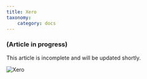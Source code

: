 ```yaml
---
title: Xero
taxonomy:
    category: docs
---
```


### (Article in progress)
This article is incomplete and will be updated shortly.

<img src="http://www.joomlabamboo.com/blog/user/pages/02.template-news/meet-buildr/xero.jpg" alt="Xero" />